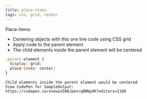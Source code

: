 ```yaml
---
title: place-items
tags: css, grid, center
---
```


Place-items
- Centering objects with this one line code using CSS grid 
- Apply code to the parent element
- The child elements inside the parent element will be centered

```js
.parent-element {
  display: grid;
  place-items: center;
}
```

```
Child elements inside the parent element would be centered
View CodePen for SampleOutput: https://codepen.io/snowie508/pen/qBNNyOK?editors=1100
```
